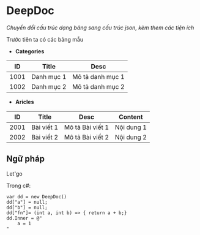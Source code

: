 # DeepDoc
*Chuyển đổi cấu trúc dạng bảng sang cấu trúc json, kèm them các tiện ích*



Trước tiên ta có các bảng mẫu

- **Categories**

ID | Title | Desc
------------ | ------------- | -------------
1001 | Danh mục 1 | Mô tả danh mục 1
1002 | Danh mục 2 | Mô tả danh mục 2

- **Aricles**

ID | Title | Desc | Content
------------ | ------------- | ------------- | ---------
2001 | Bài viết 1 | Mô tả Bài viết 1 | Nội dung 1
2002 | Bài viết 2 | Mô tả Bài viết 2 | Nội dung 2


## Ngữ pháp
Let'go

Trong c#:
```
var dd = new DeepDoc()
dd["a"] = null;
dd["b"] = null;
dd["fn"]= (int a, int b) => { return a + b;}
dd.Inner = @"
    a = 1
"

```


